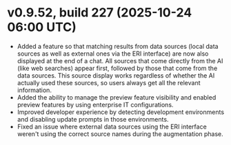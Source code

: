 # v0.9.52, build 227 (2025-10-24 06:00 UTC)
- Added a feature so that matching results from data sources (local data sources as well as external ones via the ERI interface) are now also displayed at the end of a chat. All sources that come directly from the AI (like web searches) appear first, followed by those that come from the data sources. This source display works regardless of whether the AI actually used these sources, so users always get all the relevant information.
- Added the ability to manage the preview feature visibility and enabled preview features by using enterprise IT configurations.
- Improved developer experience by detecting development environments and disabling update prompts in those environments.
- Fixed an issue where external data sources using the ERI interface weren't using the correct source names during the augmentation phase.